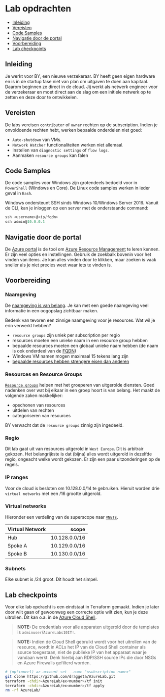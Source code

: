 # Lab opdrachten

* [Inleiding](#inleiding)
* [Vereisten](#vereisten)
* [Code Samples](#code-samples)
* [Navigatie door de portal](#navigatie-door-de-portal)
* [Voorbereiding](#voorbereiding)
* [Lab checkpoints](#lab-checkpoints)

## Inleiding

Je werkt voor BY, een nieuwe verzekeraar. BY heeft geen eigen hardware en is in de startup fase niet van plan om uitgaven te doen aan kapitaal. Daarom beginnen ze direct in de cloud. Jij werkt als netwerk engineer voor de verzekeraar en moet direct aan de slag om een initiele netwerk op te zetten en deze door te ontwikkelen.

## Vereisten

De labs vereisen `contributor` of `owner` rechten op de subscription. Indien je onvoldoende rechten hebt, werken bepaalde onderdelen niet goed:
* `Auto-shutdown` van VMs.
* `Network Watcher` functionaliteiten werken niet allemaal.
* Instellen van `diagnostic settings` of `flow logs`.
* Aanmaken `resource groups` kan falen

## Code Samples

De code samples voor Windows zijn grotendeels bedoeld voor in `PowerShell` (Windows en Core). De Linux code samples werken in ieder geval in `Bash`.

Windows ondersteunt SSH sinds Windows 10/Windows Server 2016. Vanuit de CLI, kan je inloggen op een server met de onderstaande command:

```powershell
ssh <username>@<ip/fqdn>
ssh admin@10.0.0.1
```

## Navigatie door de portal

De [Azure portal](https://learn.microsoft.com/en-us/azure/azure-portal/azure-portal-overview) is de tool om [Azure Resource Management](https://learn.microsoft.com/en-us/azure/azure-resource-manager/management/overview) te leren kennen. Er zijn veel opties en instellingen. Gebruik de zoekbalk bovenin voor het vinden van items. Je kan alles vinden door te klikken, maar zoeken is vaak sneller als je niet precies weet waar iets te vinden is.

## Voorbereiding

### Naamgeving

De [naamgeving is van belang](https://learn.microsoft.com/en-us/azure/cloud-adoption-framework/ready/azure-best-practices/resource-naming). Je kan met een goede naamgeving veel informatie in een oogopslag zichtbaar maken.

Bedenk van tevoren een zinnige naamgeving voor je resources. Wat wil je erin verwerkt hebben?
* `resource groups` zijn uniek per subscription per regio
* resources moeten een unieke naam in een resource group hebben
* bepaalde resources moeten een globaal unieke naam hebben (de naam is ook onderdeel van de [FQDN](https://en.wikipedia.org/wiki/Fully_qualified_domain_name "Fully Qualified Domain Name"))
* Windows VM namen mogen maximaal 15 tekens lang zijn
* [bepaalde resources hebben strengere eisen dan anderen](https://learn.microsoft.com/en-us/azure/azure-resource-manager/management/resource-name-rules)

### Resources en Resource Groups

[`Resource groups`](https://learn.microsoft.com/en-us/azure/azure-resource-manager/management/manage-resource-groups-portal#what-is-a-resource-group) helpen met het groeperen van uitgerolde diensten. Goed nadenken over wat bij elkaar in een groep hoort is van belang. Het maakt de volgende zaken makkelijker:
* opschonen van resources
* uitdelen van rechten
* categoriseren van resources

BY verwacht dat de `resource groups` zinnig zijn ingedeeld.

### Regio

Dit lab gaat uit van resources uitgerold in `West Europe`. Dit is arbitrair gekozen. Het belangrijkste is dat (bijna) alles wordt uitgerold in dezelfde regio, ongeacht welke wordt gekozen. Er zijn een paar uitzonderingen op de regels.

### IP ranges

Voor de cloud is besloten om 10.128.0.0/14 te gebruiken. Hieruit worden drie `virtual networks` met een /16 grootte uitgerold.

### Virtual networks

Hieronder een verdeling van de superscope naar [`VNETs`](a "virtual networks").

| Virtual Network | scope | 
| --- | --: |
| Hub | 10.128.0.0/16 |
| Spoke A | 10.129.0.0/16 |
| Spoke B | 10.130.0.0/16 |

### Subnets

Elke subnet is /24 groot. Dit houdt het simpel.

## Lab checkpoints

Voor elke lab opdracht is een eindstaat in Terraform gemaakt. Indien je later door wilt gaan of gewoonweg een correcte optie wilt zien, kun je deze uitrollen. Dit kan o.a. in de [Azure Cloud Shell](https://learn.microsoft.com/en-us/azure/cloud-shell/overview).

> **NOTE:** De credentials voor alle apparaten uitgerold door de templates is `adminuser`/`AzureLabs10IT!`.

> **NOTE:** Indien de Cloud Shell gebruikt wordt voor het uitrollen van de resource, wordt in ACLs het IP van de Cloud Shell container als source toegestaan, niet de publieke IP van het apparaat waar je vandaan werkt. Denk hierbij aan RDP/SSH source IPs die door NSGs en Azure Firewalls gefilterd worden.

```bash
# (optioneel) az account set --name "<subscription name>"
git clone https://github.com/draggeta/AzureLab.git
terraform -chdir=AzureLab/ex<number>/tf init
terraform -chdir=AzureLab/ex<number>/tf apply
rm -rf AzureLab/
```
